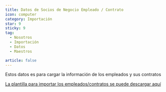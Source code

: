 ```yaml
---
title: Datos de Socios de Negocio Empleado / Contrato
icon: computer
category: Importación
star: 9
sticky: 9
tag:
  - Nosotros
  - Importación
  - Datos
  - Maestros

article: false
---
```


Estos datos es para cargar la información de los empleados y sus contratos

[La plantilla para importar los empleados/contratos se puede descargar aquí](/assets/files/Empleados.xlsx)
